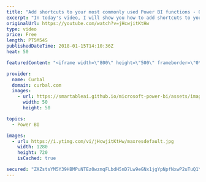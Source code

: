 ```yaml
---
title: "Add shortcuts to your most commonly used Power BI functions - Quick Access Toolbar"
excerpt: "In today's video, I will show you how to add shortcuts to your most commonly used Power BI functions.  To add shortcuts to the buttons or functions that you use the most, you will use the Quick Access toolbar.  Enjoy!   Looking for a download file? Go to our Download Center: https://curbal.com/donwload-center"
originalUrl: https://youtube.com/watch?v=jHcwjitKtHw
type: video
price: Free
length: PT5M54S
publishedDateTime: 2018-01-15T14:10:36Z
heat: 50

featuredContent: "<iframe width=\"800\" height=\"500\" frameborder=\"0\" src=\"https://www.youtube.com/embed/jHcwjitKtHw\" allow=\"accelerometer; autoplay; encrypted-media; gyroscope; picture-in-picture\" allowfullscreen></iframe>"

provider:
  name: Curbal
  domain: curbal.com
  images:
    - url: https://smartableai.github.io/microsoft-power-bi/assets/images/organizations/curbal.com-50x50.jpg
      width: 50
      height: 50

topics:
  - Power BI

images:
  - url: https://i.ytimg.com/vi/jHcwjitKtHw/maxresdefault.jpg
    width: 1280
    height: 720
    isCached: true

secured: "ZAZstsYM5Y39HBMPuNTEz0wzmqFLbdH5nD7Lw9eGNx1jgYpNpfNxwP2uTuQ1YUc0VDohW9RvuKC/m765xiANXMlZK478zCzKY5J8laXcH71A0lfoShaTcQIzKXUYMXM+umfCN5WfL77etMOzg8l+dR053EpvqnPHCo8pOIe8wAgUeybz18+C61bSIG+0e8aIZM64hiTu5NrjtSyYlC+izL0UzfufLO3MXb+6NpqUnu9lnuRP57SzU7yf9mTXwf+d7hH466p5UoLWl4fRYYZs0NdfK/VsTe34iM/zwmJ8vZLfTcDz1GbNmkRqNSX8LY2a1/MjVlbOLIaBbt7nsThUlAeWOG3ADEayP60NNt7E18AabHbDMX2iN0BHGiHBmILXMOQpu0aAEXhct5Vq2P/TRCIaBYIfGle/KtqT579Et6Q=;4s2Izo+5geSzi6o997NyYw=="
---
```


